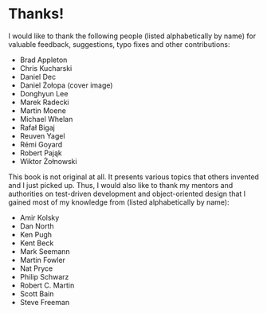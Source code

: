 Thanks!
=======

I would like to thank the following people (listed alphabetically by name) for valuable feedback, suggestions, typo fixes and other contributions: 

-   Brad Appleton
-   Chris Kucharski
-   Daniel Dec
-   Daniel Żołopa (cover image)
-   Donghyun Lee
-   Marek Radecki
-   Martin Moene
-   Michael Whelan
-   Rafał Bigaj
-   Reuven Yagel
-   Rémi Goyard
-   Robert Pająk
-   Wiktor Żołnowski

This book is not original at all. It presents various topics that others invented and I just picked up. Thus, I would also like to thank my mentors and authorities on test-driven development and object-oriented design that I gained most of my knowledge from (listed alphabetically by name):

-   Amir Kolsky
-   Dan North
-   Ken Pugh
-   Kent Beck
-   Mark Seemann
-   Martin Fowler
-   Nat Pryce
-   Philip Schwarz
-   Robert C. Martin
-   Scott Bain
-   Steve Freeman

